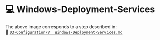 # 💻 Windows-Deployment-Services






































The above image corresponds to a step described in:<br /> 
📂 [`03-Configuration/V. Windows-Deployment-Services.md`](https://github.com/Hugh-Kumbi/Hugh-Kumbi-Active-Directory-Lab/blob/main/03-Configuration/V.%20Windows-Deployment-Services.md)
